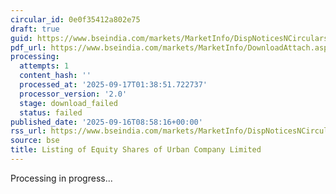 ```yaml
---
circular_id: 0e0f35412a802e75
draft: true
guid: https://www.bseindia.com/markets/MarketInfo/DispNoticesNCirculars.aspx?Noticeid={A00A92F9-A3EE-4CD4-931A-AB89D3F7E3B7}&noticeno=20250916-16&dt=09/16/2025&icount=16&totcount=79&flag=0
pdf_url: https://www.bseindia.com/markets/MarketInfo/DownloadAttach.aspx?id=20250916-16&attachedId=
processing:
  attempts: 1
  content_hash: ''
  processed_at: '2025-09-17T01:38:51.722737'
  processor_version: '2.0'
  stage: download_failed
  status: failed
published_date: '2025-09-16T08:58:16+00:00'
rss_url: https://www.bseindia.com/markets/MarketInfo/DispNoticesNCirculars.aspx?Noticeid={A00A92F9-A3EE-4CD4-931A-AB89D3F7E3B7}&noticeno=20250916-16&dt=09/16/2025&icount=16&totcount=79&flag=0
source: bse
title: Listing of Equity Shares of Urban Company Limited
---
```


Processing in progress...